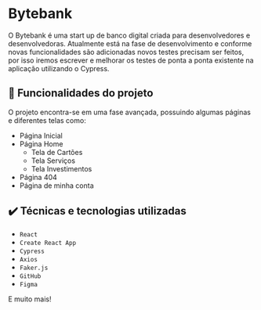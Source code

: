 # Bytebank

O Bytebank é uma start up de banco digital criada para desenvolvedores e desenvolvedoras. Atualmente está na fase de desenvolvimento e conforme novas funcionalidades são adicionadas novos testes precisam ser feitos, por isso iremos escrever e melhorar os testes de ponta a ponta existente na aplicação utilizando o Cypress.

## 🔨 Funcionalidades do projeto

O projeto encontra-se em uma fase avançada, possuindo algumas páginas e diferentes telas como:

- Página Inicial
- Página Home
  - Tela de Cartões
  - Tela Serviços
  - Tela Investimentos
- Página 404
- Página de minha conta

## ✔️ Técnicas e tecnologias utilizadas

- `React`
- `Create React App`
- `Cypress`
- `Axios`
- `Faker.js`
- `GitHub`
- `Figma`

E muito mais!
